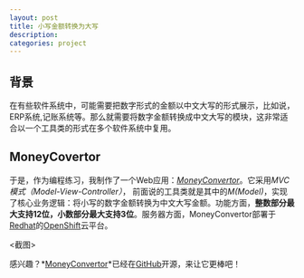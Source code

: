 ```yaml
---
layout: post
title: 小写金额转换为大写
description: 
categories: project
---
```


## 背景
在有些软件系统中，可能需要把数字形式的金额以中文大写的形式展示，比如说，ERP系统,记账系统等。那么就需要将数字金额转换成中文大写的模块，这非常适合以一个工具类的形式在多个软件系统中复用。

## MoneyCovertor

于是，作为编程练习，我制作了一个Web应用：*[MoneyConvertor][MoneyConvertor]*。它采用*MVC模式（Model-View-Controller）*， 前面说的工具类就是其中的*M(Model)*，实现了核心业务逻辑：将小写的数字金额转换为中文大写金额。功能方面，**整数部分最大支持12位，小数部分最大支持3位**。服务器方面，MoneyConvertor部署于[Redhat][OpenShift]的[OpenShift][OpenShift]云平台。

<截图>

感兴趣？*[MoneyConvertor][MoneyConvertor]*已经在[GitHub][GitHub]开源，来让它更棒吧！


[MoneyConvertor]: https://project-xylsh.rhcloud.com/money_convertor/
[GitHub]: https://github.com/
[OpenShift]: https://www.openshift.com/
[MVC]: http://zh.wikipedia.org/wiki/MVC
